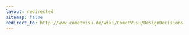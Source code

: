 ```yaml
---
layout: redirected
sitemap: false
redirect_to: http://www.cometvisu.de/wiki/CometVisu/DesignDecisions
---
```


